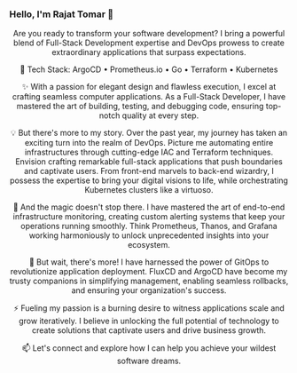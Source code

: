 ### Hello, I'm Rajat Tomar 👋

<div align="center">

Are you ready to transform your software development? I bring a powerful blend of Full-Stack Development expertise and DevOps prowess to create extraordinary applications that surpass expectations.

🔧 Tech Stack: ArgoCD • Prometheus.io • Go • Terraform • Kubernetes

✨ With a passion for elegant design and flawless execution, I excel at crafting seamless computer applications. As a Full-Stack Developer, I have mastered the art of building, testing, and debugging code, ensuring top-notch quality at every step.

💡 But there's more to my story. Over the past year, my journey has taken an exciting turn into the realm of DevOps. Picture me automating entire infrastructures through cutting-edge IAC and Terraform techniques. Envision crafting remarkable full-stack applications that push boundaries and captivate users. From front-end marvels to back-end wizardry, I possess the expertise to bring your digital visions to life, while orchestrating Kubernetes clusters like a virtuoso.

🌟 And the magic doesn't stop there. I have mastered the art of end-to-end infrastructure monitoring, creating custom alerting systems that keep your operations running smoothly. Think Prometheus, Thanos, and Grafana working harmoniously to unlock unprecedented insights into your ecosystem.

🚀 But wait, there's more! I have harnessed the power of GitOps to revolutionize application deployment. FluxCD and ArgoCD have become my trusty companions in simplifying management, enabling seamless rollbacks, and ensuring your organization's success.

⚡ Fueling my passion is a burning desire to witness applications scale and grow iteratively. I believe in unlocking the full potential of technology to create solutions that captivate users and drive business growth.

📫 Let's connect and explore how I can help you achieve your wildest software dreams.

</div>


<!--
**rajat-tomar/rajat-tomar** is a ✨ _special_ ✨ repository because its `README.md` (this file) appears on your GitHub profile.

Here are some ideas to get you started:

- 🔭 I’m currently working on ...
- 🌱 I’m currently learning ...
- 👯 I’m looking to collaborate on ...
- 🤔 I’m looking for help with ...
- 💬 Ask me about ...
- 📫 How to reach me: ...
- 😄 Pronouns: ...
- ⚡ Fun fact: ...
-->
